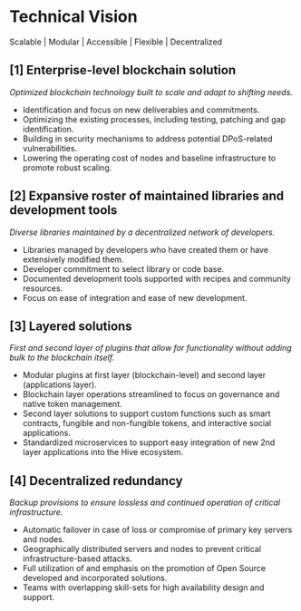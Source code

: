# Technical Vision

Scalable | Modular | Accessible | Flexible | Decentralized

## [1] Enterprise-level blockchain solution
*Optimized blockchain technology built to scale and adapt to shifting needs.* 
- Identification and focus on new deliverables and commitments. 
- Optimizing the existing processes, including testing, patching and gap identification.
- Building in security mechanisms to address potential DPoS-related vulnerabilities. 
- Lowering the operating cost of nodes and baseline infrastructure to promote robust scaling.

## [2] Expansive roster of maintained libraries and development tools
*Diverse libraries maintained by a decentralized network of developers.*
- Libraries managed by developers who have created them or have extensively modified them.
- Developer commitment to select library or code base.
- Documented development tools supported with recipes and community resources.
- Focus on ease of integration and ease of new development.

## [3] Layered solutions
*First and second layer of plugins that allow for functionality without adding bulk to the blockchain itself.*
- Modular plugins at first layer (blockchain-level) and second layer (applications layer).
- Blockchain layer operations streamlined to focus on governance and native token management.
- Second layer solutions to support custom functions such as smart contracts, fungible and non-fungible tokens, and interactive social applications.
- Standardized microservices to support easy integration of new 2nd layer applications into the Hive ecosystem.

## [4] Decentralized redundancy
*Backup provisions to ensure lossless and continued operation of critical infrastructure.*
- Automatic failover in case of loss or compromise of primary key servers and nodes.
- Geographically distributed servers and nodes to prevent critical infrastructure-based attacks.
- Full utilization of and emphasis on the promotion of Open Source developed and incorporated solutions.
- Teams with overlapping skill-sets for high availability design and support.
